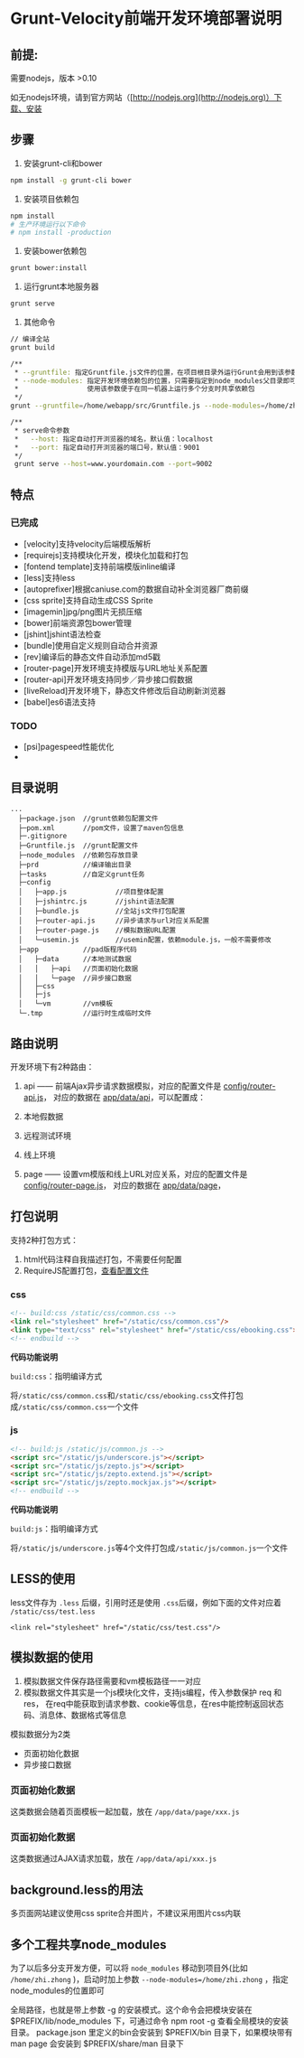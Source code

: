 # Grunt-Velocity前端开发环境部署说明


## 前提:

需要nodejs，版本 >0.10

如无nodejs环境，请到官方网站（[http://nodejs.org](http://nodejs.org)）下载、安装

## 步骤

1. 安装grunt-cli和bower
```sh
npm install -g grunt-cli bower
```

1. 安装项目依赖包
```sh
npm install
# 生产环境运行以下命令
# npm install -production
```

1. 安装bower依赖包
```sh
grunt bower:install
```

1. 运行grunt本地服务器
```sh
grunt serve
```

1. 其他命令

```sh
// 编译全站
grunt build

/**
 * --gruntfile: 指定Gruntfile.js文件的位置，在项目根目录外运行Grunt会用到该参数
 * --node-modules: 指定开发环境依赖包的位置，只需要指定到node_modules父目录即可
 *				   使用该参数便于在同一机器上运行多个分支时共享依赖包
 */
grunt --gruntfile=/home/webapp/src/Gruntfile.js --node-modules=/home/zhi.zhong

/**
 * serve命令参数
 *   --host: 指定自动打开浏览器的域名，默认值：localhost
 *   --port: 指定自动打开浏览器的端口号，默认值：9001
 */
 grunt serve --host=www.yourdomain.com --port=9002
```
## 特点

### 已完成
* [velocity]支持velocity后端模版解析
* [requirejs]支持模块化开发，模块化加载和打包
* [fontend template]支持前端模版inline编译
* [less]支持less
* [autoprefixer]根据caniuse.com的数据自动补全浏览器厂商前缀
* [css sprite]支持自动生成CSS Sprite
* [imagemin]jpg/png图片无损压缩
* [bower]前端资源包bower管理
* [jshint]jshint语法检查
* [bundle]使用自定义规则自动合并资源
* [rev]编译后的静态文件自动添加md5戳
* [router-page]开发环境支持模版与URL地址关系配置
* [router-api]开发环境支持同步／异步接口假数据
* [liveReload]开发环境下，静态文件修改后自动刷新浏览器
* [babel]es6语法支持

### TODO
* [psi]pagespeed性能优化
*

## 目录说明
```
...
  ├─package.json  //grunt依赖包配置文件
  ├─pom.xml       //pom文件，设置了maven包信息
  ├─.gitignore
  ├─Gruntfile.js  //grunt配置文件
  ├─node_modules  //依赖包存放目录
  ├─prd           //编译输出目录
  ├─tasks         //自定义grunt任务
  ├─config  
  │   ├─app.js            //项目整体配置
  │   ├─jshintrc.js       //jshint语法配置
  │   ├─bundle.js         //全站js文件打包配置
  │   ├─router-api.js     //异步请求与url对应关系配置
  │   ├─router-page.js    //模拟数据URL配置
  │   └─usemin.js         //usemin配置，依赖module.js，一般不需要修改
  ├─app           //pad版程序代码
  │   ├─data      //本地测试数据
  │   │   ├─api   //页面初始化数据
  │   │   └─page  //异步接口数据
  │   ├─css
  │   ├─js
  │   └─vm        //vm模板
  └─.tmp          //运行时生成临时文件
```

## 路由说明
开发环境下有2种路由：

1. api —— 前端Ajax异步请求数据模拟，对应的配置文件是 [config/router-api.js](config/router-api.js)，
对应的数据在 [app/data/api](app/data/api)，可以配置成：
  1. 本地假数据
  2. 远程测试环境
  3. 线上环境

2. page —— 设置vm模版和线上URL对应关系，对应的配置文件是 [config/router-page.js](config/router-page.js)，
对应的数据在 [app/data/page](app/data/page)，

## 打包说明
支持2种打包方式：

1. html代码注释自我描述打包，不需要任何配置
2. RequireJS配置打包，[查看配置文件](config/chunks.js)

### css

```html
<!-- build:css /static/css/common.css -->
<link rel="stylesheet" href="/static/css/common.css"/>
<link type="text/css" rel="stylesheet" href="/static/css/ebooking.css">
<!-- endbuild -->
```

**代码功能说明**

`build:css`：指明编译方式

将`/static/css/common.css`和`/static/css/ebooking.css`文件打包成`/static/css/common.css`一个文件

### js

```html
<!-- build:js /static/js/common.js -->
<script src="/static/js/underscore.js"></script>
<script src="/static/js/zepto.js"></script>
<script src="/static/js/zepto.extend.js"></script>
<script src="/static/js/zepto.mockjax.js"></script>
<!-- endbuild -->
```

**代码功能说明**

`build:js`：指明编译方式

将`/static/js/underscore.js`等4个文件打包成`/static/js/common.js`一个文件

## LESS的使用
less文件存为 `.less` 后缀，引用时还是使用 `.css`后缀，例如下面的文件对应着 `/static/css/test.less`

	<link rel="stylesheet" href="/static/css/test.css"/>


## 模拟数据的使用

1. 模拟数据文件保存路径需要和vm模板路径一一对应
2. 模拟数据文件其实是一个js模块化文件，支持js编程，传入参数保护 req 和 res，
在req中能获取到请求参数、cookie等信息，在res中能控制返回状态码、消息体、数据格式等信息

模拟数据分为2类

- 页面初始化数据
- 异步接口数据

### 页面初始化数据
这类数据会随着页面模板一起加载，放在 `/app/data/page/xxx.js`

### 页面初始化数据
这类数据通过AJAX请求加载，放在 `/app/data/api/xxx.js`

## background.less的用法
多页面网站建议使用css sprite合并图片，不建议采用图片css内联

## 多个工程共享node_modules

为了以后多分支开发方便，可以将 `node_modules` 移动到项目外(比如 `/home/zhi.zhong` )，启动时加上参数 `--node-modules=/home/zhi.zhong` ，指定node\_modules的位置即可

全局路径，也就是带上参数 -g 的安装模式。这个命令会把模块安装在 $PREFIX/lib/node_modules 下，可通过命令 npm root -g 查看全局模块的安装目录。 package.json 里定义的bin会安装到 $PREFIX/bin 目录下，如果模块带有 man page 会安装到 $PREFIX/share/man 目录下
